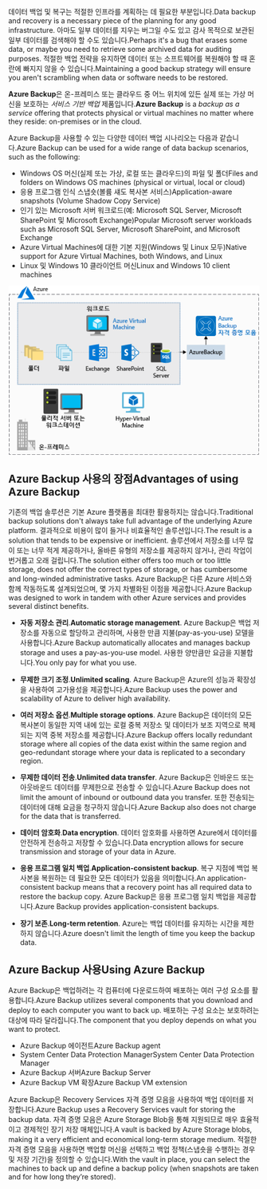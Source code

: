 <span data-ttu-id="b872e-101">데이터 백업 및 복구는 적절한 인프라를 계획하는 데 필요한 부분입니다.</span><span class="sxs-lookup"><span data-stu-id="b872e-101">Data backup and recovery is a necessary piece of the planning for any good infrastructure.</span></span> <span data-ttu-id="b872e-102">아마도 일부 데이터를 지우는 버그일 수도 있고 감사 목적으로 보관된 일부 데이터를 검색해야 할 수도 있습니다.</span><span class="sxs-lookup"><span data-stu-id="b872e-102">Perhaps it's a bug that erases some data, or maybe you need to retrieve some archived data for auditing purposes.</span></span> <span data-ttu-id="b872e-103">적절한 백업 전략을 유지하면 데이터 또는 소프트웨어를 복원해야 할 때 혼란에 빠지지 않을 수 있습니다.</span><span class="sxs-lookup"><span data-stu-id="b872e-103">Maintaining a good backup strategy will ensure you aren't scrambling when data or software needs to be restored.</span></span>

<span data-ttu-id="b872e-104">**Azure Backup**은 온-프레미스 또는 클라우드 중 어느 위치에 있든 실제 또는 가상 머신을 보호하는 _서비스 기반 백업_ 제품입니다.</span><span class="sxs-lookup"><span data-stu-id="b872e-104">**Azure Backup** is a _backup as a service_ offering that protects physical or virtual machines no matter where they reside: on-premises or in the cloud.</span></span>

<span data-ttu-id="b872e-105">Azure Backup을 사용할 수 있는 다양한 데이터 백업 시나리오는 다음과 같습니다.</span><span class="sxs-lookup"><span data-stu-id="b872e-105">Azure Backup can be used for a wide range of data backup scenarios, such as the following:</span></span>

- <span data-ttu-id="b872e-106">Windows OS 머신(실제 또는 가상, 로컬 또는 클라우드)의 파일 및 폴더</span><span class="sxs-lookup"><span data-stu-id="b872e-106">Files and folders on Windows OS machines (physical or virtual, local or cloud)</span></span>
- <span data-ttu-id="b872e-107">응용 프로그램 인식 스냅숏(볼륨 섀도 복사본 서비스)</span><span class="sxs-lookup"><span data-stu-id="b872e-107">Application-aware snapshots (Volume Shadow Copy Service)</span></span>
- <span data-ttu-id="b872e-108">인기 있는 Microsoft 서버 워크로드(예: Microsoft SQL Server, Microsoft SharePoint 및 Microsoft Exchange)</span><span class="sxs-lookup"><span data-stu-id="b872e-108">Popular Microsoft server workloads such as Microsoft SQL Server, Microsoft SharePoint, and Microsoft Exchange</span></span>
- <span data-ttu-id="b872e-109">Azure Virtual Machines에 대한 기본 지원(Windows 및 Linux 모두)</span><span class="sxs-lookup"><span data-stu-id="b872e-109">Native support for Azure Virtual Machines, both Windows, and Linux</span></span>
- <span data-ttu-id="b872e-110">Linux 및 Windows 10 클라이언트 머신</span><span class="sxs-lookup"><span data-stu-id="b872e-110">Linux and Windows 10 client machines</span></span>

![폴더, 파일, Exchange, Sharepoint, SQL Server 같은 Azure 가상 머신에서 다양한 워크로드를 저장하는 데 사용되는 Azure Backup 자격 증명 모음을 보여주는 일러스트레이션.](../media/6-backup-server.png)

## <a name="advantages-of-using-azure-backup"></a><span data-ttu-id="b872e-112">Azure Backup 사용의 장점</span><span class="sxs-lookup"><span data-stu-id="b872e-112">Advantages of using Azure Backup</span></span>

<span data-ttu-id="b872e-113">기존의 백업 솔루션은 기본 Azure 플랫폼을 최대한 활용하지는 않습니다.</span><span class="sxs-lookup"><span data-stu-id="b872e-113">Traditional backup solutions don't always take full advantage of the underlying Azure platform.</span></span> <span data-ttu-id="b872e-114">결과적으로 비용이 많이 들거나 비효율적인 솔루션입니다.</span><span class="sxs-lookup"><span data-stu-id="b872e-114">The result is a solution that tends to be expensive or inefficient.</span></span> <span data-ttu-id="b872e-115">솔루션에서 저장소를 너무 많이 또는 너무 적게 제공하거나, 올바른 유형의 저장소를 제공하지 않거나, 관리 작업이 번거롭고 오래 걸립니다.</span><span class="sxs-lookup"><span data-stu-id="b872e-115">The solution either offers too much or too little storage, does not offer the correct types of storage, or has cumbersome and long-winded administrative tasks.</span></span> <span data-ttu-id="b872e-116">Azure Backup은 다른 Azure 서비스와 함께 작동하도록 설계되었으며, 몇 가지 차별화된 이점을 제공합니다.</span><span class="sxs-lookup"><span data-stu-id="b872e-116">Azure Backup was designed to work in tandem with other Azure services and provides several distinct benefits.</span></span>

- <span data-ttu-id="b872e-117">**자동 저장소 관리**.</span><span class="sxs-lookup"><span data-stu-id="b872e-117">**Automatic storage management**.</span></span> <span data-ttu-id="b872e-118">Azure Backup은 백업 저장소를 자동으로 할당하고 관리하며, 사용한 만큼 지불(pay-as-you-use) 모델을 사용합니다.</span><span class="sxs-lookup"><span data-stu-id="b872e-118">Azure Backup automatically allocates and manages backup storage and uses a pay-as-you-use model.</span></span> <span data-ttu-id="b872e-119">사용한 양만큼만 요금을 지불합니다.</span><span class="sxs-lookup"><span data-stu-id="b872e-119">You only pay for what you use.</span></span>

- <span data-ttu-id="b872e-120">**무제한 크기 조정**.</span><span class="sxs-lookup"><span data-stu-id="b872e-120">**Unlimited scaling**.</span></span> <span data-ttu-id="b872e-121">Azure Backup은 Azure의 성능과 확장성을 사용하여 고가용성을 제공합니다.</span><span class="sxs-lookup"><span data-stu-id="b872e-121">Azure Backup uses the power and scalability of Azure to deliver high availability.</span></span>

- <span data-ttu-id="b872e-122">**여러 저장소 옵션**.</span><span class="sxs-lookup"><span data-stu-id="b872e-122">**Multiple storage options**.</span></span> <span data-ttu-id="b872e-123">Azure Backup은 데이터의 모든 복사본이 동일한 지역 내에 있는 로컬 중복 저장소 및 데이터가 보조 지역으로 복제되는 지역 중복 저장소를 제공합니다.</span><span class="sxs-lookup"><span data-stu-id="b872e-123">Azure Backup offers locally redundant storage where all copies of the data exist within the same region and geo-redundant storage where your data is replicated to a secondary region.</span></span>

- <span data-ttu-id="b872e-124">**무제한 데이터 전송**.</span><span class="sxs-lookup"><span data-stu-id="b872e-124">**Unlimited data transfer**.</span></span> <span data-ttu-id="b872e-125">Azure Backup은 인바운드 또는 아웃바운드 데이터를 무제한으로 전송할 수 있습니다.</span><span class="sxs-lookup"><span data-stu-id="b872e-125">Azure Backup does not limit the amount of inbound or outbound data you transfer.</span></span> <span data-ttu-id="b872e-126">또한 전송되는 데이터에 대해 요금을 청구하지 않습니다.</span><span class="sxs-lookup"><span data-stu-id="b872e-126">Azure Backup also does not charge for the data that is transferred.</span></span>

- <span data-ttu-id="b872e-127">**데이터 암호화**.</span><span class="sxs-lookup"><span data-stu-id="b872e-127">**Data encryption**.</span></span> <span data-ttu-id="b872e-128">데이터 암호화를 사용하면 Azure에서 데이터를 안전하게 전송하고 저장할 수 있습니다.</span><span class="sxs-lookup"><span data-stu-id="b872e-128">Data encryption allows for secure transmission and storage of your data in Azure.</span></span>

- <span data-ttu-id="b872e-129">**응용 프로그램 일치 백업**.</span><span class="sxs-lookup"><span data-stu-id="b872e-129">**Application-consistent backup**.</span></span> <span data-ttu-id="b872e-130">복구 지점에 백업 복사본을 복원하는 데 필요한 모든 데이터가 있음을 의미합니다.</span><span class="sxs-lookup"><span data-stu-id="b872e-130">An application-consistent backup means that a recovery point has all required data to restore the backup copy.</span></span> <span data-ttu-id="b872e-131">Azure Backup은 응용 프로그램 일치 백업을 제공합니다.</span><span class="sxs-lookup"><span data-stu-id="b872e-131">Azure Backup provides application-consistent backups.</span></span>

- <span data-ttu-id="b872e-132">**장기 보존**.</span><span class="sxs-lookup"><span data-stu-id="b872e-132">**Long-term retention**.</span></span> <span data-ttu-id="b872e-133">Azure는 백업 데이터를 유지하는 시간을 제한하지 않습니다.</span><span class="sxs-lookup"><span data-stu-id="b872e-133">Azure doesn't limit the length of time you keep the backup data.</span></span>

## <a name="using-azure-backup"></a><span data-ttu-id="b872e-134">Azure Backup 사용</span><span class="sxs-lookup"><span data-stu-id="b872e-134">Using Azure Backup</span></span>

<span data-ttu-id="b872e-135">Azure Backup은 백업하려는 각 컴퓨터에 다운로드하여 배포하는 여러 구성 요소를 활용합니다.</span><span class="sxs-lookup"><span data-stu-id="b872e-135">Azure Backup utilizes several components that you download and deploy to each computer you want to back up.</span></span> <span data-ttu-id="b872e-136">배포하는 구성 요소는 보호하려는 대상에 따라 달라집니다.</span><span class="sxs-lookup"><span data-stu-id="b872e-136">The component that you deploy depends on what you want to protect.</span></span>

- <span data-ttu-id="b872e-137">Azure Backup 에이전트</span><span class="sxs-lookup"><span data-stu-id="b872e-137">Azure Backup agent</span></span>
- <span data-ttu-id="b872e-138">System Center Data Protection Manager</span><span class="sxs-lookup"><span data-stu-id="b872e-138">System Center Data Protection Manager</span></span>
- <span data-ttu-id="b872e-139">Azure Backup 서버</span><span class="sxs-lookup"><span data-stu-id="b872e-139">Azure Backup Server</span></span>
- <span data-ttu-id="b872e-140">Azure Backup VM 확장</span><span class="sxs-lookup"><span data-stu-id="b872e-140">Azure Backup VM extension</span></span>

<span data-ttu-id="b872e-141">Azure Backup은 Recovery Services 자격 증명 모음을 사용하여 백업 데이터를 저장합니다.</span><span class="sxs-lookup"><span data-stu-id="b872e-141">Azure Backup uses a Recovery Services vault for storing the backup data.</span></span> <span data-ttu-id="b872e-142">자격 증명 모음은 Azure Storage Blob을 통해 지원되므로 매우 효율적이고 경제적인 장기 저장 매체입니다.</span><span class="sxs-lookup"><span data-stu-id="b872e-142">A vault is backed by Azure Storage blobs, making it a very efficient and economical long-term storage medium.</span></span> <span data-ttu-id="b872e-143">적절한 자격 증명 모음을 사용하면 백업할 머신을 선택하고 백업 정책(스냅숏을 수행하는 경우 및 저장 기간)을 정의할 수 있습니다.</span><span class="sxs-lookup"><span data-stu-id="b872e-143">With the vault in place, you can select the machines to back up and define a backup policy (when snapshots are taken and for how long they’re stored).</span></span>